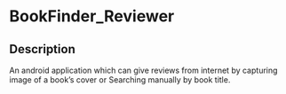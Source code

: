 # BookFinder_Reviewer
## Description
An android application which can give reviews from internet by capturing image of a book’s cover or Searching manually by book title.


